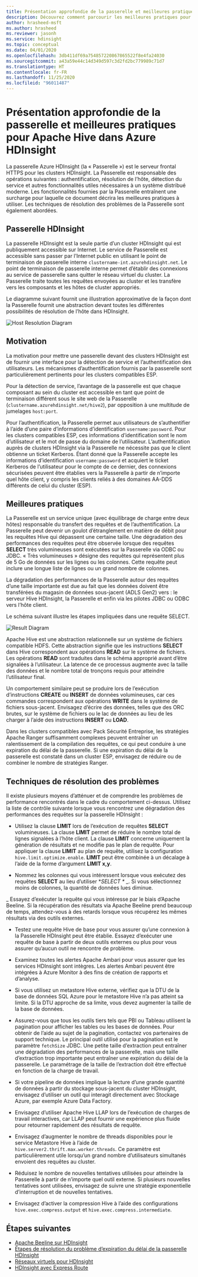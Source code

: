 ```yaml
---
title: Présentation approfondie de la passerelle et meilleures pratiques pour Apache Hive dans Azure HDInsight
description: Découvrez comment parcourir les meilleures pratiques pour exécuter des requêtes Hive sur la passerelle Azure HDInsight
author: hrasheed-msft
ms.author: hrasheed
ms.reviewer: jasonh
ms.service: hdinsight
ms.topic: conceptual
ms.date: 04/01/2020
ms.openlocfilehash: 3db411df69a754857220867865522f8e4fa24030
ms.sourcegitcommit: a43a59e44c14d349d597c3d2fd2bc779989c71d7
ms.translationtype: HT
ms.contentlocale: fr-FR
ms.lasthandoff: 11/25/2020
ms.locfileid: "96011487"
---
```

# <a name="gateway-deep-dive-and-best-practices-for-apache-hive-in-azure-hdinsight"></a>Présentation approfondie de la passerelle et meilleures pratiques pour Apache Hive dans Azure HDInsight

La passerelle Azure HDInsight (la « Passerelle ») est le serveur frontal HTTPS pour les clusters HDInsight. La Passerelle est responsable des opérations suivantes : authentification, résolution de l’hôte, détection du service et autres fonctionnalités utiles nécessaires à un système distribué moderne. Les fonctionnalités fournies par la Passerelle entraînent une surcharge pour laquelle ce document décrira les meilleures pratiques à utiliser. Les techniques de résolution des problèmes de la Passerelle sont également abordées.

## <a name="the-hdinsight-gateway"></a>Passerelle HDInsight

La passerelle HDInsight est la seule partie d’un cluster HDInsight qui est publiquement accessible sur Internet. Le service de Passerelle est accessible sans passer par l’Internet public en utilisant le point de terminaison de passerelle interne `clustername-int.azurehdinsight.net`. Le point de terminaison de passerelle interne permet d’établir des connexions au service de passerelle sans quitter le réseau virtuel du cluster. La Passerelle traite toutes les requêtes envoyées au cluster et les transfère vers les composants et les hôtes de cluster appropriés.

Le diagramme suivant fournit une illustration approximative de la façon dont la Passerelle fournit une abstraction devant toutes les différentes possibilités de résolution de l’hôte dans HDInsight.

![Host Resolution Diagram](./media/gateway-best-practices/host-resolution-diagram.png "Diagramme de résolution de l’hôte")

## <a name="motivation"></a>Motivation

La motivation pour mettre une passerelle devant des clusters HDInsight est de fournir une interface pour la détection de service et l’authentification des utilisateurs. Les mécanismes d’authentification fournis par la passerelle sont particulièrement pertinents pour les clusters compatibles ESP.

Pour la détection de service, l’avantage de la passerelle est que chaque composant au sein du cluster est accessible en tant que point de terminaison différent sous le site web de la Passerelle (`clustername.azurehdinsight.net/hive2`), par opposition à une multitude de jumelages `host:port`.

Pour l’authentification, la Passerelle permet aux utilisateurs de s’authentifier à l’aide d’une paire d’informations d’identification `username:password`. Pour les clusters compatibles ESP, ces informations d’identification sont le nom d’utilisateur et le mot de passe du domaine de l’utilisateur. L’authentification auprès de clusters HDInsight via la Passerelle ne nécessite pas que le client obtienne un ticket Kerberos. Étant donné que la Passerelle accepte les informations d’identification `username:password` et acquiert le ticket Kerberos de l’utilisateur pour le compte de ce dernier, des connexions sécurisées peuvent être établies vers la Passerelle à partir de n’importe quel hôte client, y compris les clients reliés à des domaines AA-DDS différents de celui du cluster (ESP).

## <a name="best-practices"></a>Meilleures pratiques

La Passerelle est un service unique (avec équilibrage de charge entre deux hôtes) responsable du transfert des requêtes et de l’authentification. La Passerelle peut devenir un goulot d’étranglement en matière de débit pour les requêtes Hive qui dépassent une certaine taille. Une dégradation des performances des requêtes peut être observée lorsque des requêtes **SELECT** très volumineuses sont exécutées sur la Passerelle via ODBC ou JDBC. « Très volumineuses » désigne des requêtes qui représentent plus de 5 Go de données sur les lignes ou les colonnes. Cette requête peut inclure une longue liste de lignes ou un grand nombre de colonnes.

La dégradation des performances de la Passerelle autour des requêtes d’une taille importante est due au fait que les données doivent être transférées du magasin de données sous-jacent (ADLS Gen2) vers : le serveur Hive HDInsight, la Passerelle et enfin via les pilotes JDBC ou ODBC vers l’hôte client.

Le schéma suivant illustre les étapes impliquées dans une requête SELECT.

![Result Diagram](./media/gateway-best-practices/result-retrieval-diagram.png "Diagramme des résultats")

Apache Hive est une abstraction relationnelle sur un système de fichiers compatible HDFS. Cette abstraction signifie que les instructions **SELECT** dans Hive correspondent aux opérations **READ** sur le système de fichiers. Les opérations **READ** sont traduites dans le schéma approprié avant d’être signalées à l’utilisateur. La latence de ce processus augmente avec la taille des données et le nombre total de tronçons requis pour atteindre l’utilisateur final.

Un comportement similaire peut se produire lors de l’exécution d’instructions **CREATE** ou  **INSERT** de données volumineuses, car ces commandes correspondent aux opérations **WRITE** dans le système de fichiers sous-jacent. Envisagez d’écrire des données, telles que des ORC brutes, sur le système de fichiers ou le lac de données au lieu de les charger à l’aide des instructions **INSERT** ou **LOAD**.

Dans les clusters compatibles avec Pack Sécurité Entreprise, les stratégies Apache Ranger suffisamment complexes peuvent entraîner un ralentissement de la compilation des requêtes, ce qui peut conduire à une expiration du délai de la passerelle. Si une expiration du délai de la passerelle est constaté dans un cluster ESP, envisagez de réduire ou de combiner le nombre de stratégies Ranger.

## <a name="troubleshooting-techniques"></a>Techniques de résolution des problèmes

Il existe plusieurs moyens d’atténuer et de comprendre les problèmes de performance rencontrés dans le cadre du comportement ci-dessus. Utilisez la liste de contrôle suivante lorsque vous rencontrez une dégradation des performances des requêtes sur la passerelle HDInsight :

* Utilisez la clause **LIMIT** lors de l’exécution de requêtes **SELECT** volumineuses. La clause **LIMIT** permet de réduire le nombre total de lignes signalées à l’hôte client. La clause **LIMIT** concerne uniquement la génération de résultats et ne modifie pas le plan de requête. Pour appliquer la clause **LIMIT** au plan de requête, utilisez la configuration `hive.limit.optimize.enable`. **LIMIT** peut être combinée à un décalage à l’aide de la forme d’argument **LIMIT x,y**.

* Nommez les colonnes qui vous intéressent lorsque vous exécutez des requêtes **SELECT** au lieu d’utiliser **SELECT \** _. Si vous sélectionnez moins de colonnes, la quantité de données lues diminue.

_ Essayez d’exécuter la requête qui vous intéresse par le biais d’Apache Beeline. Si la récupération des résultats via Apache Beeline prend beaucoup de temps, attendez-vous à des retards lorsque vous récupérez les mêmes résultats via des outils externes.

* Testez une requête Hive de base pour vous assurer qu’une connexion à la Passerelle HDInsight peut être établie. Essayez d’exécuter une requête de base à partir de deux outils externes ou plus pour vous assurer qu’aucun outil ne rencontre de problème.

* Examinez toutes les alertes Apache Ambari pour vous assurer que les services HDInsight sont intègres. Les alertes Ambari peuvent être intégrées à Azure Monitor à des fins de création de rapports et d’analyse.

* Si vous utilisez un metastore Hive externe, vérifiez que la DTU de la base de données SQL Azure pour le metastore Hive n’a pas atteint sa limite. Si la DTU approche de sa limite, vous devez augmenter la taille de la base de données.

* Assurez-vous que tous les outils tiers tels que PBI ou Tableau utilisent la pagination pour afficher les tables ou les bases de données. Pour obtenir de l’aide au sujet de la pagination, contactez vos partenaires de support technique. Le principal outil utilisé pour la pagination est le paramètre `fetchSize` JDBC. Une petite taille d’extraction peut entraîner une dégradation des performances de la passerelle, mais une taille d’extraction trop importante peut entraîner une expiration du délai de la passerelle. Le paramétrage de la taille de l’extraction doit être effectué en fonction de la charge de travail.

* Si votre pipeline de données implique la lecture d’une grande quantité de données à partir du stockage sous-jacent du cluster HDInsight, envisagez d’utiliser un outil qui interagit directement avec Stockage Azure, par exemple Azure Data Factory.

* Envisagez d’utiliser Apache Hive LLAP lors de l’exécution de charges de travail interactives, car LLAP peut fournir une expérience plus fluide pour retourner rapidement des résultats de requête.

* Envisagez d’augmenter le nombre de threads disponibles pour le service Metastore Hive à l’aide de `hive.server2.thrift.max.worker.threads`. Ce paramètre est particulièrement utile lorsqu’un grand nombre d’utilisateurs simultanés envoient des requêtes au cluster.

* Réduisez le nombre de nouvelles tentatives utilisées pour atteindre la Passerelle à partir de n’importe quel outil externe. Si plusieurs nouvelles tentatives sont utilisées, envisagez de suivre une stratégie exponentielle d’interruption et de nouvelles tentatives.

* Envisagez d’activer la compression Hive à l’aide des configurations `hive.exec.compress.output` et `hive.exec.compress.intermediate`.

## <a name="next-steps"></a>Étapes suivantes

* [Apache Beeline sur HDInsight](../hadoop/apache-hadoop-use-hive-beeline.md)
* [Étapes de résolution du problème d’expiration du délai de la passerelle HDInsight](./troubleshoot-gateway-timeout.md)
* [Réseaux virtuels pour HDInsight](../hdinsight-plan-virtual-network-deployment.md)
* [HDInsight avec Express Route](../connect-on-premises-network.md)